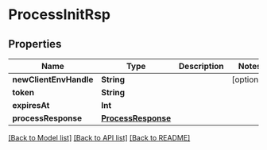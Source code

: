 # ProcessInitRsp

## Properties
Name | Type | Description | Notes
------------ | ------------- | ------------- | -------------
**newClientEnvHandle** | **String** |  | [optional] 
**token** | **String** |  | 
**expiresAt** | **Int** |  | 
**processResponse** | [**ProcessResponse**](ProcessResponse.md) |  | 

[[Back to Model list]](../README.md#documentation-for-models) [[Back to API list]](../README.md#documentation-for-api-endpoints) [[Back to README]](../README.md)


